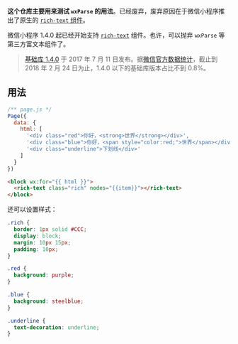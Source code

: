 **这个仓库主要用来测试 `wxParse` 的用法**。已经废弃，废弃原因在于微信小程序推出了原生的 [`rich-text` 组件][rich-text]。

微信小程序 1.4.0 起已经开始支持 [`rich-text`][rich-text] 组件。也许，可以抛弃 `wxParse` 等第三方富文本组件了。

> [基础库 1.4.0][log] 于 2017 年 7 月 11 日发布。据[微信官方数据统计][client]，截止到 2018 年 2 月 24 日为止，1.4.0 以下的基础库版本占比不到 0.8%。

## 用法

```js
/** page.js */
Page({
  data: {
    html: [
      '<div class="red">你好，<strong>世界</strong></div>',
      '<div class="blue">你好，<span style="color:red;">世界</span></div>',
      '<div class="underline">下划线</div>'
    ]
  }
})
```

```html
<block wx:for="{{ html }}">
  <rich-text class="rich" nodes="{{item}}"></rich-text>
</block>
```

还可以设置样式：

```css
.rich {
  border: 1px solid #CCC;
  display: block;
  margin: 10px 15px;
  padding: 10px;
}

.red {
  background: purple;
}

.blue {
  background: steelblue;
}

.underline {
  text-decoration: underline;
}
```

[rich-text]: https://mp.weixin.qq.com/debug/wxadoc/dev/component/rich-text.html
[log]: https://mp.weixin.qq.com/debug/wxadoc/dev/devtools/uplog.html
[client]: https://mp.weixin.qq.com/debug/wxadoc/dev/framework/client-lib.html
